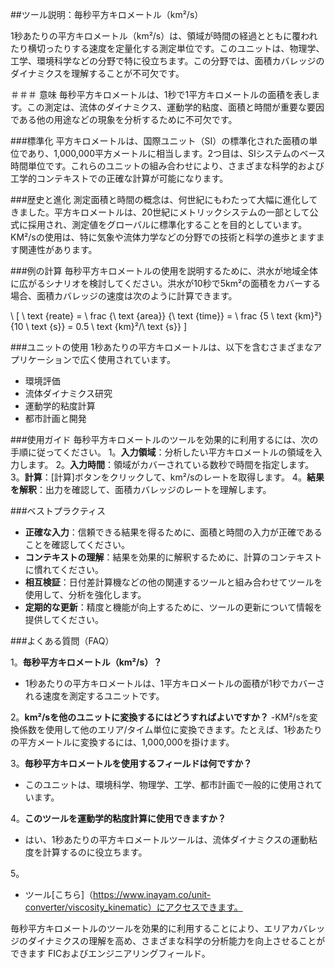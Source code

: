 ##ツール説明：毎秒平方キロメートル（km²/s）

1秒あたりの平方キロメートル（km²/s）は、領域が時間の経過とともに覆われたり横切ったりする速度を定量化する測定単位です。このユニットは、物理学、工学、環境科学などの分野で特に役立ちます。この分野では、面積カバレッジのダイナミクスを理解することが不可欠です。

＃＃＃ 意味
毎秒平方キロメートルは、1秒で1平方キロメートルの面積を表します。この測定は、流体のダイナミクス、運動学的粘度、面積と時間が重要な要因である他の用途などの現象を分析するために不可欠です。

###標準化
平方キロメートルは、国際ユニット（SI）の標準化された面積の単位であり、1,000,000平方メートルに相当します。2つ目は、SIシステムのベース時間単位です。これらのユニットの組み合わせにより、さまざまな科学的および工学的コンテキストでの正確な計算が可能になります。

###歴史と進化
測定面積と時間の概念は、何世紀にもわたって大幅に進化してきました。平方キロメートルは、20世紀にメトリックシステムの一部として公式に採用され、測定値をグローバルに標準化することを目的としています。KM²/sの使用は、特に気象や流体力学などの分野での技術と科学の進歩とますます関連性があります。

###例の計算
毎秒平方キロメートルの使用を説明するために、洪水が地域全体に広がるシナリオを検討してください。洪水が10秒で5km²の面積をカバーする場合、面積カバレッジの速度は次のように計算できます。

\ [
\ text {reate} = \ frac {\ text {area}} {\ text {time}} = \ frac {5 \ text {km}²} {10 \ text {s}} = 0.5 \ text {km}²/\ text {s}}
\]

###ユニットの使用
1秒あたりの平方キロメートルは、以下を含むさまざまなアプリケーションで広く使用されています。
- 環境評価
- 流体ダイナミクス研究
- 運動学的粘度計算
- 都市計画と開発

###使用ガイド
毎秒平方キロメートルのツールを効果的に利用するには、次の手順に従ってください。
1。**入力領域**：分析したい平方キロメートルの領域を入力します。
2。**入力時間**：領域がカバーされている数秒で時間を指定します。
3。**計算**：[計算]ボタンをクリックして、km²/sのレートを取得します。
4。**結果を解釈**：出力を確認して、面積カバレッジのレートを理解します。

###ベストプラクティス
-  **正確な入力**：信頼できる結果を得るために、面積と時間の入力が正確であることを確認してください。
-  **コンテキストの理解**：結果を効果的に解釈するために、計算のコンテキストに慣れてください。
-  **相互検証**：日付差計算機などの他の関連するツールと組み合わせてツールを使用して、分析を強化します。
-  **定期的な更新**：精度と機能が向上するために、ツールの更新について情報を提供してください。

###よくある質問（FAQ）

1。**毎秒平方キロメートル（km²/s）？**
-  1秒あたりの平方キロメートルは、1平方キロメートルの面積が1秒でカバーされる速度を測定するユニットです。

2。**km²/sを他のユニットに変換するにはどうすればよいですか？**
-KM²/sを変換係数を使用して他のエリア/タイム単位に変換できます。たとえば、1秒あたりの平方メートルに変換するには、1,000,000を掛けます。

3。**毎秒平方キロメートルを使用するフィールドは何ですか？**
- このユニットは、環境科学、物理学、工学、都市計画で一般的に使用されています。

4。**このツールを運動学的粘度計算に使用できますか？**
- はい、1秒あたりの平方キロメートルツールは、流体ダイナミクスの運動粘度を計算するのに役立ちます。

5。
- ツール[こちら]（https://www.inayam.co/unit-converter/viscosity_kinematic）にアクセスできます。

毎秒平方キロメートルのツールを効果的に利用することにより、エリアカバレッジのダイナミクスの理解を高め、さまざまな科学の分析能力を向上させることができます FICおよびエンジニアリングフィールド。